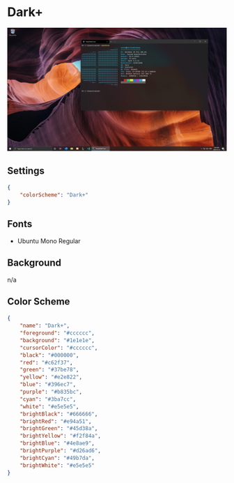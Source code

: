 # Dark+

![Dark+](images/zaptgahdzp051.png)

## Settings

```json
{
    "colorScheme": "Dark+"
}
```

## Fonts

- Ubuntu Mono Regular

## Background

n/a

## Color Scheme

```json
{
    "name": "Dark+",
    "foreground": "#cccccc",
    "background": "#1e1e1e",
    "cursorColor": "#cccccc",
    "black": "#000000",
    "red": "#c62f37",
    "green": "#37be78",
    "yellow": "#e2e822",
    "blue": "#396ec7",
    "purple": "#b835bc",
    "cyan": "#3ba7cc",
    "white": "#e5e5e5",
    "brightBlack": "#666666",
    "brightRed": "#e94a51",
    "brightGreen": "#45d38a",
    "brightYellow": "#f2f84a",
    "brightBlue": "#4e8ae9",
    "brightPurple": "#d26ad6",
    "brightCyan": "#49b7da",
    "brightWhite": "#e5e5e5"
}
```
